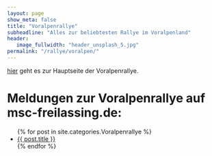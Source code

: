```yaml
---
layout: page
show_meta: false
title: "Voralpenrallye"
subheadline: "Alles zur beliebtesten Rallye im Voralpenland"
header:
   image_fullwidth: "header_unsplash_5.jpg"
permalink: "/rallye/voralpen/"
---
```

[hier](http://www.voralpenrallye.de) geht es zur Hauptseite der Voralpenrallye.

# Meldungen zur Voralpenrallye auf msc-freilassing.de:
<ul>
    {% for post in site.categories.Voralpenrallye %}
    <li><a href="{{ site.url }}{{ site.baseurl }}{{ post.url }}">{{ post.title }}</a></li>
    {% endfor %}
</ul>
